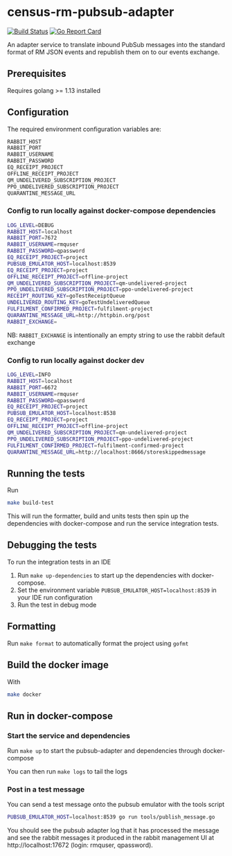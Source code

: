 # census-rm-pubsub-adapter
[![Build Status](https://travis-ci.com/ONSdigital/census-rm-pubsub-adapter.svg?branch=master)](https://travis-ci.com/ONSdigital/census-rm-pubsub-adapter)
[![Go Report Card](https://goreportcard.com/badge/github.com/ONSdigital/census-rm-pubsub-adapter)](https://goreportcard.com/report/github.com/ONSdigital/census-rm-pubsub-adapter)

An adapter service to translate inbound PubSub messages into the standard format of RM JSON events and republish them on to our events exchange.

## Prerequisites 
Requires golang >= 1.13 installed

## Configuration

The required environment configuration variables are:
```sh
RABBIT_HOST
RABBIT_PORT
RABBIT_USERNAME
RABBIT_PASSWORD
EQ_RECEIPT_PROJECT
OFFLINE_RECEIPT_PROJECT
QM_UNDELIVERED_SUBSCRIPTION_PROJECT
PPO_UNDELIVERED_SUBSCRIPTION_PROJECT
QUARANTINE_MESSAGE_URL
```

### Config to run locally against docker-compose dependencies

```sh 
LOG_LEVEL=DEBUG
RABBIT_HOST=localhost
RABBIT_PORT=7672
RABBIT_USERNAME=rmquser
RABBIT_PASSWORD=qpassword
EQ_RECEIPT_PROJECT=project
PUBSUB_EMULATOR_HOST=localhost:8539
EQ_RECEIPT_PROJECT=project
OFFLINE_RECEIPT_PROJECT=offline-project
QM_UNDELIVERED_SUBSCRIPTION_PROJECT=qm-undelivered-project
PPO_UNDELIVERED_SUBSCRIPTION_PROJECT=ppo-undelivered-project
RECEIPT_ROUTING_KEY=goTestReceiptQueue
UNDELIVERED_ROUTING_KEY=goTestUndeliveredQueue
FULFILMENT_CONFIRMED_PROJECT=fulfilment-project
QUARANTINE_MESSAGE_URL=http://httpbin.org/post
RABBIT_EXCHANGE=
```

NB: `RABBIT_EXCHANGE` is intentionally an empty string to use the rabbit default exchange

### Config to run locally against docker dev

```sh 
LOG_LEVEL=INFO
RABBIT_HOST=localhost
RABBIT_PORT=6672
RABBIT_USERNAME=rmquser
RABBIT_PASSWORD=qpassword
EQ_RECEIPT_PROJECT=project
PUBSUB_EMULATOR_HOST=localhost:8538
EQ_RECEIPT_PROJECT=project
OFFLINE_RECEIPT_PROJECT=offline-project
QM_UNDELIVERED_SUBSCRIPTION_PROJECT=qm-undelivered-project
PPO_UNDELIVERED_SUBSCRIPTION_PROJECT=ppo-undelivered-project
FULFILMENT_CONFIRMED_PROJECT=fulfilment-confirmed-project
QUARANTINE_MESSAGE_URL=http://localhost:8666/storeskippedmessage
```

## Running the tests
Run 
```sh
make build-test
```
This will run the formatter, build and units tests then spin up the dependencies with docker-compose and run the service integration tests.

## Debugging the tests
To run the integration tests in an IDE
 1. Run `make up-dependencies` to start up the dependencies with docker-compose.
 1. Set the environment variable `PUBSUB_EMULATOR_HOST=localhost:8539` in your IDE run configuration
 1. Run the test in debug mode

## Formatting
Run `make format` to automatically format the project using `gofmt`

## Build the docker image
With 
```sh
make docker
```    

## Run in docker-compose
### Start the service and dependencies
Run `make up` to start the pubsub-adapter and dependencies through docker-compose

You can then run `make logs` to tail the logs

### Post in a test message
You can send a test message onto the pubsub emulator with the tools script
```sh
PUBSUB_EMULATOR_HOST=localhost:8539 go run tools/publish_message.go
```
You should see the pubsub adapter log that it has processed the message and see the rabbit messages it produced in the rabbit management UI at http://localhost:17672 (login: rmquser, qpassword).
